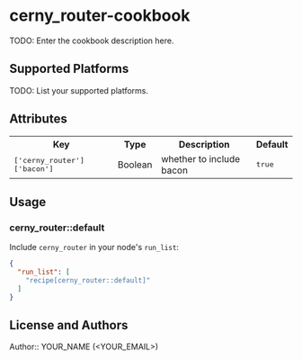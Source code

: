 # cerny_router-cookbook

TODO: Enter the cookbook description here.

## Supported Platforms

TODO: List your supported platforms.

## Attributes

<table>
  <tr>
    <th>Key</th>
    <th>Type</th>
    <th>Description</th>
    <th>Default</th>
  </tr>
  <tr>
    <td><tt>['cerny_router']['bacon']</tt></td>
    <td>Boolean</td>
    <td>whether to include bacon</td>
    <td><tt>true</tt></td>
  </tr>
</table>

## Usage

### cerny_router::default

Include `cerny_router` in your node's `run_list`:

```json
{
  "run_list": [
    "recipe[cerny_router::default]"
  ]
}
```

## License and Authors

Author:: YOUR_NAME (<YOUR_EMAIL>)
